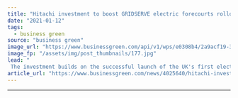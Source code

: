 ```yaml
---
title: "Hitachi investment to boost GRIDSERVE electric forecourts rollout"
date: "2021-01-12"
tags: 
  - business green
source: "business green"
image_url: "https://www.businessgreen.com/api/v1/wps/e0308b4/2a9acf19-3021-4d97-99e6-46bcc55e9d4a/3/Braintree-1-high-res-185x114.jpg"
image_fp: "/assets/img/post_thumbnails/177.jpg"
lead: "
 The investment builds on the successful launch of the UK's first electric forecourt last year in Braintree, Essex ..."
article_url: "https://www.businessgreen.com/news/4025640/hitachi-investment-boost-gridserve-electric-forecourts-rollout"
---
```


---
